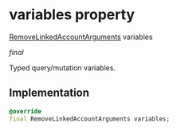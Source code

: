 


# variables property






[RemoveLinkedAccountArguments](../../package-yonomi_sdk_dart_graphql_accounts_account_queries.graphql/RemoveLinkedAccountArguments-class.md) variables
  
_final_



<p>Typed query/mutation variables.</p>



## Implementation

```dart
@override
final RemoveLinkedAccountArguments variables;


```







